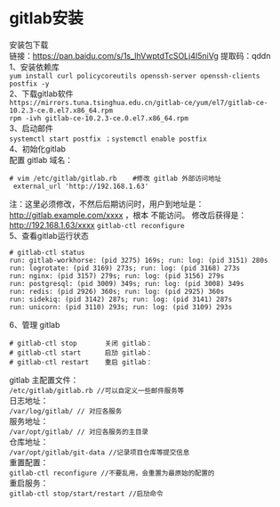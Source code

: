 gitlab安装
=========
安装包下载  
链接：https://pan.baidu.com/s/1s_lhVwptdTcSOLj4I5niVg 提取码：qddn  
1、安装依赖库  
``` yum install curl policycoreutils openssh-server openssh-clients postfix -y ```  
2、下载gitlab软件  
``` https://mirrors.tuna.tsinghua.edu.cn/gitlab-ce/yum/el7/gitlab-ce-10.2.3-ce.0.el7.x86_64.rpm ```  
``` rpm -ivh gitlab-ce-10.2.3-ce.0.el7.x86_64.rpm ```  
3、启动邮件  
``` systemctl start postfix ；systemctl enable postfix ```  
4、初始化gitlab   
配置 gitlab 域名：  
```
# vim /etc/gitlab/gitlab.rb    #修改 gitlab 外部访问地址
 external_url 'http://192.168.1.63'
```
注：这里必须修改，不然后后期访问时，用户到地址是：http://gitlab.example.com/xxxx ，根本
不能访问。 修改后获得是： http://192.168.1.63/xxxx
``` gitlab-ctl reconfigure ```  
5、查看gitlab运行状态  
```
# gitlab-ctl status        
run: gitlab-workhorse: (pid 3275) 169s; run: log: (pid 3151) 280s
run: logrotate: (pid 3169) 273s; run: log: (pid 3168) 273s
run: nginx: (pid 3157) 279s; run: log: (pid 3156) 279s
run: postgresql: (pid 3009) 349s; run: log: (pid 3008) 349s
run: redis: (pid 2926) 360s; run: log: (pid 2925) 360s
run: sidekiq: (pid 3142) 287s; run: log: (pid 3141) 287s
run: unicorn: (pid 3110) 293s; run: log: (pid 3109) 293s
```  
6、管理 gitlab  
```
# gitlab-ctl stop       关闭 gitlab： 
# gitlab-ctl start      启劢 gitlab：
# gitlab-ctl restart    重启 gitlab： 
```  
gitlab 主配置文件：  
``` /etc/gitlab/gitlab.rb //可以自定义一些邮件服务等 ```  
日志地址：  
``` /var/log/gitlab/ // 对应各服务 ```  
服务地址：  
``` /var/opt/gitlab/ // 对应各服务的主目录 ```  
仓库地址：  
``` /var/opt/gitlab/git-data //记录项目仓库等提交信息 ```  
重置配置：  
``` gitlab-ctl reconfigure //不要乱用，会重置为最原始的配置的 ```  
重启服务：  
``` gitlab-ctl stop/start/restart //启劢命令 ```  

